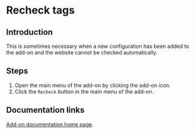 # Recheck tags

## Introduction

This is sometimes necessary when a new configuration has been added to the add-on and the website cannot be checked automatically.

## Steps

1. Open the main menu of the add-on by clicking the add-on icon.
2. Click the `Recheck` button in the main menu of the add-on.

## Documentation links

[Add-on documentation home page](https://cmoli.es/projects/check-iframe/introduction.html).
